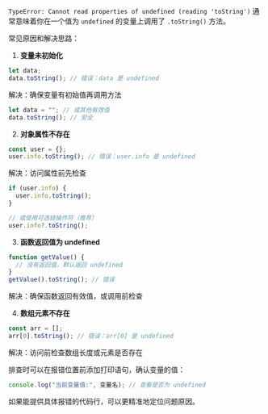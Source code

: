 `TypeError: Cannot read properties of undefined (reading 'toString')` 通常意味着你在一个值为 `undefined` 的变量上调用了 `.toString()` 方法。

常见原因和解决思路：

1. **变量未初始化**
```javascript
let data;
data.toString(); // 错误：data 是 undefined
```
解决：确保变量有初始值再调用方法
```javascript
let data = ""; // 或其他有效值
data.toString(); // 安全
```

2. **对象属性不存在**
```javascript
const user = {};
user.info.toString(); // 错误：user.info 是 undefined
```
解决：访问属性前先检查
```javascript
if (user.info) {
  user.info.toString();
}

// 或使用可选链操作符（推荐）
user.info?.toString();
```

3. **函数返回值为 undefined**
```javascript
function getValue() {
  // 没有返回值，默认返回 undefined
}
getValue().toString(); // 错误
```
解决：确保函数返回有效值，或调用前检查

4. **数组元素不存在**
```javascript
const arr = [];
arr[0].toString(); // 错误：arr[0] 是 undefined
```
解决：访问前检查数组长度或元素是否存在

排查时可以在报错位置前添加打印语句，确认变量的值：
```javascript
console.log("当前变量值:", 变量名); // 查看是否为 undefined
```

如果能提供具体报错的代码行，可以更精准地定位问题原因。
